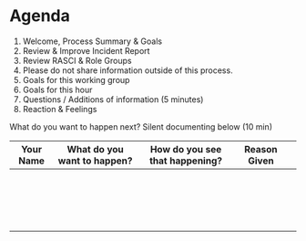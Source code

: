 # Agenda 


1. Welcome, Process Summary & Goals
2. Review & Improve Incident Report
3. Review RASCI & Role Groups
4. Please do not share information outside of this process.
5. Goals for this working group
6. Goals for this hour  
7. Questions / Additions of information (5 minutes)
8. Reaction & Feelings


What do you want to happen next? Silent documenting below  (10 min)

| Your Name | What do you want to happen? | How do you see that happening? | Reason Given |   |
|-----------|-----------------------------|--------------------------------|--------------|---|
|           |                             |                                |              |   |
|           |                             |                                |              |   |
|           |                             |                                |              |   |
|           |                             |                                |              |   |
|           |                             |                                |              |   |
|           |                             |                                |              |   |
|           |                             |                                |              |   |
|           |                             |                                |              |   |
|           |                             |                                |              |   |
|           |                             |                                |              |   |
|           |                             |                                |              |   |
|           |                             |                                |              |   |
|           |                             |                                |              |   |
|           |                             |                                |              |   |
|           |                             |                                |              |   |
|           |                             |                                |              |   |
|           |                             |                                |              |   |
|           |                             |                                |              |   |





















































